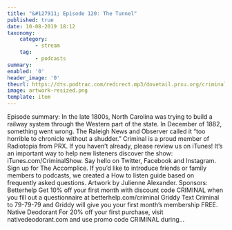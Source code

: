 ```yaml
---
title: "&#127911; Episode 120: The Tunnel"
published: true
date: 10-08-2019 18:12
taxonomy:
    category:
         - stream
    tag:
         - podcasts
summary:
enabled: '0'
header_image: '0'
theurl: https://dts.podtrac.com/redirect.mp3/dovetail.prxu.org/criminal/f9a49f7c-bbd8-4675-aece-376fb4a4e7ae/Episode_120_The_Tunnel_Part_1.mp3
image: artwork-resized.png
template: item
---
```

 
Episode summary: In the late 1800s, North Carolina was trying to build a railway system through the Western part of the state. In December of 1882, something went wrong. The Raleigh News and Observer called it “too horrible to chronicle without a shudder.” Criminal is a proud member of Radiotopia from PRX. If you haven’t already, please review us on iTunes! It’s an important way to help new listeners discover the show: iTunes.com/CriminalShow. Say hello on Twitter, Facebook and Instagram. Sign up for The Accomplice. If you’d like to introduce friends or family members to podcasts, we created a How to listen guide based on frequently asked questions. Artwork by Julienne Alexander. Sponsors: Betterhelp Get 10% off your first month with discount code CRIMINAL when you fill out a questionnaire at betterhelp.com/criminal Griddy Text Criminal to 79-79-79 and Griddy will give you your first month’s membership FREE. Native Deodorant For 20% off your first purchase, visit nativedeodorant.com and use promo code CRIMINAL during…
